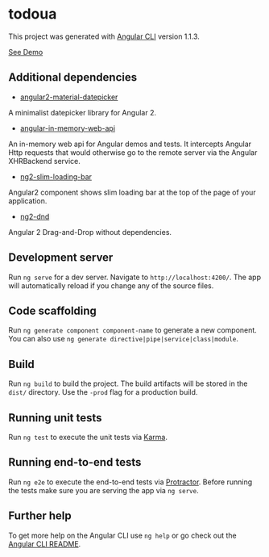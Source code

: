 # todoua

This project was generated with [Angular CLI](https://github.com/angular/angular-cli) version 1.1.3.

[See Demo](https://epolish.github.io/help)

## Additional dependencies

  * [angular2-material-datepicker ](https://www.npmjs.com/package/angular2-material-datepicker)
   
  A minimalist datepicker library for Angular 2.
  * [angular-in-memory-web-api](https://github.com/angular/in-memory-web-api.git)
  
  An in-memory web api for Angular demos and tests. It intercepts Angular Http requests that would otherwise go to the remote server via the Angular XHRBackend service.
  * [ng2-slim-loading-bar](https://www.npmjs.com/package/ng2-slim-loading-bar)
  
  Angular2 component shows slim loading bar at the top of the page of your application.
  * [ng2-dnd](https://www.npmjs.com/package/ng2-dnd)
  
  Angular 2 Drag-and-Drop without dependencies.

## Development server

Run `ng serve` for a dev server. Navigate to `http://localhost:4200/`. The app will automatically reload if you change any of the source files.

## Code scaffolding

Run `ng generate component component-name` to generate a new component. You can also use `ng generate directive|pipe|service|class|module`.

## Build

Run `ng build` to build the project. The build artifacts will be stored in the `dist/` directory. Use the `-prod` flag for a production build.

## Running unit tests

Run `ng test` to execute the unit tests via [Karma](https://karma-runner.github.io).

## Running end-to-end tests

Run `ng e2e` to execute the end-to-end tests via [Protractor](http://www.protractortest.org/).
Before running the tests make sure you are serving the app via `ng serve`.

## Further help

To get more help on the Angular CLI use `ng help` or go check out the [Angular CLI README](https://github.com/angular/angular-cli/blob/master/README.md).
